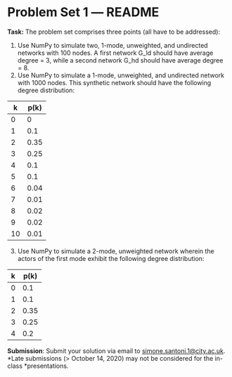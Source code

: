 # Problem Set 1 ― README

**Task:** The problem set comprises three points (all have to be addressed):

1.   Use NumPy to simulate two, 1-mode, unweighted, and undirected networks
     with 100 nodes. A first network G_ld should have average degree = 3, while
     a second network G_hd should have average degree = 8.
2.   Use NumPy to simulate a 1-mode, unweighted, and undirected network
     with 1000 nodes. This synthetic network should have the following
     degree distribution:

k  | p(k)
---|-----
0  | 0
1  | 0.1
2  | 0.35
3  | 0.25
4  | 0.1
5  | 0.1
6  | 0.04
7  | 0.01
8  | 0.02
9  | 0.02
10 | 0.01

3.   Use NumPy to simulate a 2-mode, unweighted network wherein the actors
     of the first mode exhibit the following degree distribution:

k  | p(k)
---|-----
0  | 0.1
1  | 0.1
2  | 0.35
3  | 0.25
4  | 0.2

**Submission**: Submit your solution via email to simone.santoni.1@city.ac.uk.
*Late submissions (> October 14, 2020) may not be considered for the in-class
*presentations.
